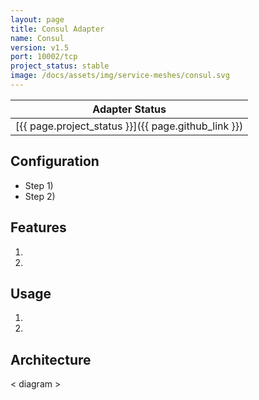 ```yaml
---
layout: page
title: Consul Adapter
name: Consul
version: v1.5
port: 10002/tcp
project_status: stable
image: /docs/assets/img/service-meshes/consul.svg
---
```

| Adapter Status |
| :------------: |
| [{{ page.project_status }}]({{ page.github_link }})|

## Configuration
- Step 1)
- Step 2)

## Features
1. 
2. 

## Usage
1. 
2. 

## Architecture
< diagram >